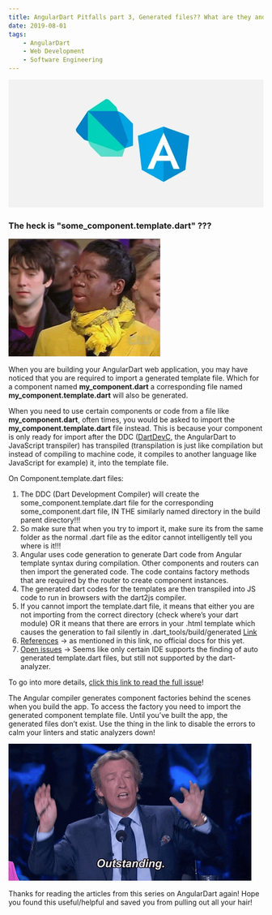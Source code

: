 ```yaml
---
title: AngularDart Pitfalls part 3, Generated files?? What are they and why don't they show up in my editor?
date: 2019-08-01
tags:
    - AngularDart
    - Web Development
    - Software Engineering
---
```

![AngularDart](./1.jpg)

### The heck is **"some_component.template.dart"** ???

![whut](./2.gif)

When you are building your AngularDart web application, you may have noticed that you are required to import a generated template file. Which for a component named **my_component.dart** a corresponding file named **my_component.template.dart** will also be generated.

When you need to use certain components or code from a file like **my_component.dart**, often times, you would be asked to import the **my_component.template.dart** file instead. This is because your component is only ready for import after the DDC ([DartDevC](https://dart.dev/tools/dartdevc), the AngularDart to JavaScript transpiler) has transpiled (transpilation is just like compilation but instead of compiling to machine code, it compiles to another language like JavaScript for example) it, into the template file.

On Component.template.dart files:
1. The DDC (Dart Development Compiler) will create the some_component.template.dart file for the corresponding some_component.dart file, IN THE similarly named directory in the build parent directory!!!
1. So make sure that when you try to import it, make sure its from the same folder as the normal .dart file as the editor cannot intelligently tell you where is it!!!
1. Angular uses code generation to generate Dart code from Angular template syntax during compilation. Other components and routers can then import the generated code. The code contains factory methods that are required by the router to create component instances.
1. The generated dart codes for the templates are then transpiled into JS code to run in browsers with the dart2js compiler.
1. If you cannot import the template.dart file, it means that either you are not importing from the correct directory (check where’s your dart module) OR it means that there are errors in your .html template which causes the generation to fail silently in .dart_tools/build/generated [Link](https://stackoverflow.com/questions/52470048/template-dart-file-not-being-created/52470585#52470585)
1. [References](https://stackoverflow.com/questions/50317847/what-does-somecomponent-template-dart-import-in-angulardart-point-to) → as mentioned in this link, no official docs for this yet.
1. [Open issues](https://github.com/angulardart/angular/issues/1107) → Seems like only certain IDE supports the finding of auto generated template.dart files, but still not supported by the dart-analyzer.


To go into more details, [click this link to read the full issue](https://github.com/dart-lang/pana/issues/213)!

The Angular compiler generates component factories behind the scenes when you build the app. To access the factory you need to import the generated component template file. Until you’ve built the app, the generated files don’t exist. Use the thing in the link to disable the errors to calm your linters and static analyzers down!

![outstanding](./3.gif)

Thanks for reading the articles from this series on AngularDart again! Hope you found this useful/helpful and saved you from pulling out all your hair!